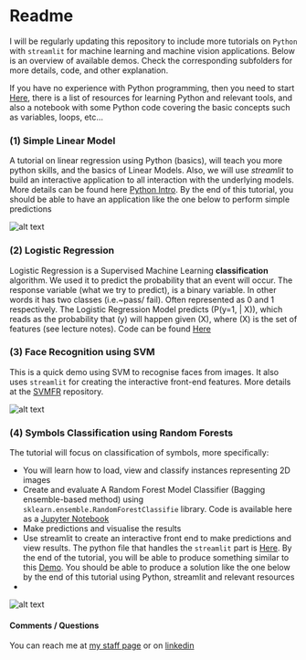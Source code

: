 # Readme

I will be regularly updating this repository to include more tutorials on `Python` with `streamlit` for machine learning and machine vision applications. Below is an overview of available demos. Check the corresponding subfolders for more details, code, and other explanation. If you have no experience with Python programming, then you need to start [Here](Python), there is a list of resources for learning Python and relevant tools, and also a notebook with some Python code covering the basic concepts such as variables, loops, etc…
### (1) Simple Linear ModelA tutorial on linear regression using Python (basics), will teach you more python skills, and the basics of Linear Models. Also, we will use *streamlit* to build an interactive application to all interaction with the underlying models. More details can be found here [Python Intro](Python-Intro/). By the end of this tutorial, you should be able to have an application like the one below to perform simple predictions

![alt text](https://github.com/heyad/Teaching/blob/master/Python-Intro/figure/streamlit.gif)

### (2) Logistic Regression 

Logistic Regression is a Supervised Machine Learning **classification** algorithm. We used it to predict the probability that an event will occur. The response variable (what we try to
predict), is a binary variable. In other words it has two classes (i.e.~pass/ fail). Often represented as 0 and 1 respectively. The Logistic Regression Model predicts \(P(y=1, | X)\), which reads as the probability that \(y\) will happen given \(X\), where \(X\) is the set
of features (see lecture notes). Code can be found [Here](LR)
### (3) Face Recognition using SVM

This is a quick demo using SVM to recognise faces from images. It also uses `streamlit` for creating the interactive front-end features. More details at the [SVMFR](SVMFR/) repository.<br>





![alt text](https://github.com/heyad/Teaching/blob/master/SVMFR/figures/gif.gif "Face Recognition")

### (4) Symbols Classification using Random Forests 

The tutorial will focus on classification of symbols, more specifically:

* You will learn how to load, view and classify instances representing 2D images 
* Create and evaluate A Random Forest Model Classifier (Bagging ensemble-based method) using `sklearn.ensemble.RandomForestClassifie` library. Code is available here as a [Jupyter Notebook](RF/Code)
* Make predictions and visualise the results 
* Use streamlit to create an interactive front end to make predictions and view results. The python file that handles the `streamlit` part is [Here](RF/Code/streamlitApp.py). By the end of the tutorial, you will be able to produce something similar to this [Demo](https://youtu.be/5uHn9IpBmTc). You should be able to produce a solution like the one below by the end of this tutorial using Python, streamlit and relevant resources
* 
![alt text](https://github.com/heyad/Teaching/blob/master/RF/Figure/gif.gif)



#### Comments / Questions 

You can reach me at [my staff page](https://www3.rgu.ac.uk/dmstaff/elyan-eyad) or on [linkedin](http://www.linkedin.com/in/elyan )

